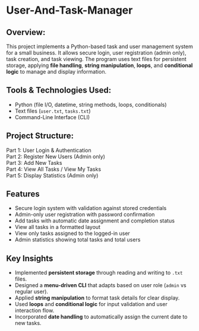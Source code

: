# User-And-Task-Manager
## Overview:
This project implements a Python-based task and user management system for a small business. It allows secure login, user registration (admin only), task creation, and task viewing. The program uses text files for persistent storage, applying **file handling**, **string manipulation**, **loops**, and **conditional logic** to manage and display information.

## Tools & Technologies Used:
- Python (file I/O, datetime, string methods, loops, conditionals)
- Text files (`user.txt`, `tasks.txt`)
- Command-Line Interface (CLI)

## Project Structure:
Part 1: User Login & Authentication  
Part 2: Register New Users (Admin only)  
Part 3: Add New Tasks  
Part 4: View All Tasks / View My Tasks  
Part 5: Display Statistics (Admin only) 

## Features
- Secure login system with validation against stored credentials  
- Admin-only user registration with password confirmation  
- Add tasks with automatic date assignment and completion status  
- View all tasks in a formatted layout  
- View only tasks assigned to the logged-in user  
- Admin statistics showing total tasks and total users

## Key Insights
- Implemented **persistent storage** through reading and writing to `.txt` files.  
- Designed a **menu-driven CLI** that adapts based on user role (`admin` vs regular user).  
- Applied **string manipulation** to format task details for clear display.  
- Used **loops** and **conditional logic** for input validation and user interaction flow.  
- Incorporated **date handling** to automatically assign the current date to new tasks.

